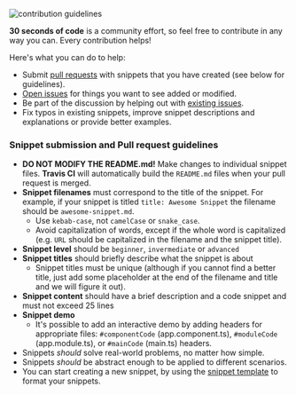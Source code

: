 ![contribution guidelines](https://i.imgur.com/FaNNcVH.png)

**30 seconds of code** is a community effort, so feel free to contribute in any way you can. Every contribution helps!

Here's what you can do to help:

- Submit [pull requests](https://github.com/nycJSorg/30-seconds-of-angular/pulls) with snippets that you have created (see below for guidelines).
- [Open issues](https://github.com/nycJSorg/30-seconds-of-angular/issues/new) for things you want to see added or modified.
- Be part of the discussion by helping out with [existing issues](https://github.com/nycJSorg/30-seconds-of-angular/issues).
- Fix typos in existing snippets, improve snippet descriptions and explanations or provide better examples.

### Snippet submission and Pull request guidelines

- **DO NOT MODIFY THE README.md!** Make changes to individual snippet files. **Travis CI** will automatically build the `README.md` files when your pull request is merged.
- **Snippet filenames** must correspond to the title of the snippet. For example, if your snippet is titled `title: Awesome Snippet` the filename should be `awesome-snippet.md`.
  - Use `kebab-case`, not `camelCase` or `snake_case`.
  - Avoid capitalization of words, except if the whole word is capitalized (e.g. `URL` should be capitalized in the filename and the snippet title).
- **Snippet level** should be `beginner`, `invermediate` or `advanced`
- **Snippet titles** should briefly describe what the snippet is about
  - Snippet titles must be unique (although if you cannot find a better title, just add some placeholder at the end of the filename and title and we will figure it out).
- **Snippet content** should have a brief description and a code snippet and must not exceed 25 lines
- **Snippet demo** 
  - It's possible to add an interactive demo by adding headers for appropriate files: `#componentCode` (app.component.ts), `#moduleCode` (app.module.ts), or `#mainCode` (main.ts) headers.   
- Snippets *should* solve real-world problems, no matter how simple.
- Snippets *should* be abstract enough to be applied to different scenarios.
- You can start creating a new snippet, by using the [snippet template](snippet-template.md) to format your snippets.
 
